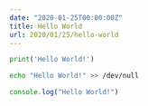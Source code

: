 ```yaml
---
date: "2020-01-25T00:00:00Z"
title: Hello World
url: 2020/01/25/hello-world
---
```


```python
print('Hello World!')
```

```bash
echo "Hello World!" >> /dev/null
```

```javascript
console.log("Hello World!")
```

